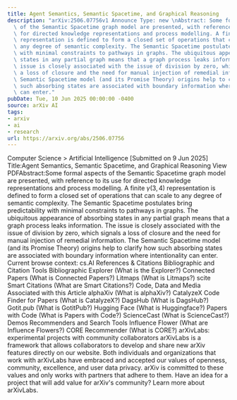 ```yaml
---
title: Agent Semantics, Semantic Spacetime, and Graphical Reasoning
description: "arXiv:2506.07756v1 Announce Type: new \nAbstract: Some formal aspects\
  \ of the Semantic Spacetime graph model are presented, with reference to its use\
  \ for directed knowledge representations and process modelling. A finite $\\gamma(3,4)$\
  \ representation is defined to form a closed set of operations that can scale to\
  \ any degree of semantic complexity. The Semantic Spacetime postulates bring predictability\
  \ with minimal constraints to pathways in graphs. The ubiquitous appearance of absorbing\
  \ states in any partial graph means that a graph process leaks information. The\
  \ issue is closely associated with the issue of division by zero, which signals\
  \ a loss of closure and the need for manual injection of remedial information. The\
  \ Semantic Spacetime model (and its Promise Theory) origins help to clarify how\
  \ such absorbing states are associated with boundary information where intentionality\
  \ can enter."
pubDate: Tue, 10 Jun 2025 00:00:00 -0400
source: arXiv AI
tags:
- arxiv
- ai
- research
url: https://arxiv.org/abs/2506.07756
---
```


Computer Science > Artificial Intelligence
[Submitted on 9 Jun 2025]
Title:Agent Semantics, Semantic Spacetime, and Graphical Reasoning
View PDFAbstract:Some formal aspects of the Semantic Spacetime graph model are presented, with reference to its use for directed knowledge representations and process modelling. A finite $\gamma(3,4)$ representation is defined to form a closed set of operations that can scale to any degree of semantic complexity. The Semantic Spacetime postulates bring predictability with minimal constraints to pathways in graphs. The ubiquitous appearance of absorbing states in any partial graph means that a graph process leaks information. The issue is closely associated with the issue of division by zero, which signals a loss of closure and the need for manual injection of remedial information. The Semantic Spacetime model (and its Promise Theory) origins help to clarify how such absorbing states are associated with boundary information where intentionality can enter.
Current browse context:
cs.AI
References & Citations
Bibliographic and Citation Tools
Bibliographic Explorer (What is the Explorer?)
Connected Papers (What is Connected Papers?)
Litmaps (What is Litmaps?)
scite Smart Citations (What are Smart Citations?)
Code, Data and Media Associated with this Article
alphaXiv (What is alphaXiv?)
CatalyzeX Code Finder for Papers (What is CatalyzeX?)
DagsHub (What is DagsHub?)
Gotit.pub (What is GotitPub?)
Hugging Face (What is Huggingface?)
Papers with Code (What is Papers with Code?)
ScienceCast (What is ScienceCast?)
Demos
Recommenders and Search Tools
Influence Flower (What are Influence Flowers?)
CORE Recommender (What is CORE?)
arXivLabs: experimental projects with community collaborators
arXivLabs is a framework that allows collaborators to develop and share new arXiv features directly on our website.
Both individuals and organizations that work with arXivLabs have embraced and accepted our values of openness, community, excellence, and user data privacy. arXiv is committed to these values and only works with partners that adhere to them.
Have an idea for a project that will add value for arXiv's community? Learn more about arXivLabs.